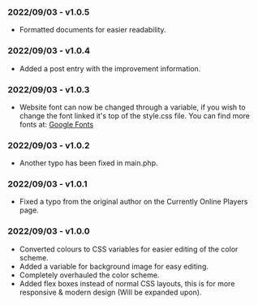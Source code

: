 ### 2022/09/03 - v1.0.5
- Formatted documents for easier readability.

### 2022/09/03 - v1.0.4
- Added a post entry with the improvement information.

### 2022/09/03 - v1.0.3
- Website font can now be changed through a variable, if you wish to change the font linked it's top of the style.css file.
You can find more fonts at: [Google Fonts](https://fonts.google.com/)

### 2022/09/03 - v1.0.2
- Another typo has been fixed in main.php.

### 2022/09/03 - v1.0.1
- Fixed a typo from the original author on the Currently Online Players page.

### 2022/09/03 - v1.0.0
- Converted colours to CSS variables for easier editing of the color scheme.
- Added a variable for background image for easy editing.
- Completely overhauled the color scheme.
- Added flex boxes instead of normal CSS layouts, this is for more responsive & modern design (Will be expanded upon).
